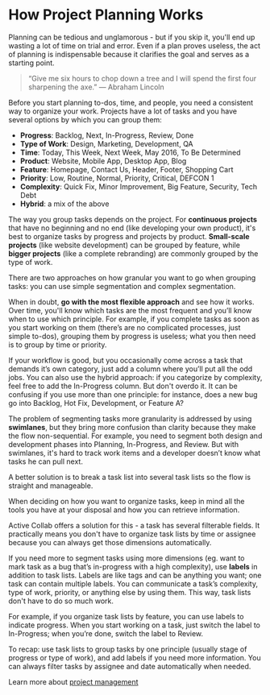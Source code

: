 # How Project Planning Works

Planning can be tedious and unglamorous - but if you skip it, you'll end up wasting a lot of time on trial and error. Even if a plan proves useless, the act of planning is indispensable because it clarifies the goal and serves as a starting point. 

> “Give me six hours to chop down a tree and I will spend the first four sharpening the axe.” ― Abraham Lincoln

Before you start planning to-dos, time, and people, you need a consistent way to organize your work. Projects have a lot of tasks and you have several options by which you can group them:

- **Progress**: Backlog, Next, In-Progress, Review, Done
- **Type of Work**: Design, Marketing, Development, QA
- **Time**: Today, This Week, Next Week, May 2016, To Be Determined
- **Product**: Website, Mobile App, Desktop App, Blog
- **Feature**: Homepage, Contact Us, Header, Footer, Shopping Cart
- **Priority**: Low, Routine, Normal, Priority, Critical, DEFCON 1
- **Complexity**: Quick Fix, Minor Improvement, Big Feature, Security, Tech Debt
- **Hybrid**: a mix of the above

The way you group tasks depends on the project. For **continuous projects** that have no beginning and no end (like developing your own product), it's best to organize tasks by progress and projects by product. **Small-scale projects** (like website development) can be grouped by feature, while **bigger projects** (like a complete rebranding) are commonly grouped by the type of work.

There are two approaches on how granular you want to go when grouping tasks: you can use simple segmentation and complex segmentation.

When in doubt, **go with the most flexible approach** and see how it works. Over time, you'll know which tasks are the most frequent and you’ll know when to use which principle. For example, if you complete tasks as soon as you start working on them (there’s are no complicated processes, just simple to-dos), grouping them by progress is useless; what you then need is to group by time or priority.

If your workflow is good, but you occasionally come across a task that demands it’s own category, just add a column where you’ll put all the odd jobs. You can also use the hybrid approach: if you categorize by complexity, feel free to add the In-Progress column. But don't overdo it. It can be confusing if you use more than one principle: for instance, does a new bug go into Backlog, Hot Fix, Development, or Feature A?

The problem of segmenting tasks more granularity is addressed by using **swimlanes**, but they bring more confusion than clarity because they make the flow non-sequential. For example, you need to segment both design and development phases into Planning, In-Progress, and Review. But with swimlanes, it's hard to track work items and a developer doesn’t know what tasks he can pull next.
 
A better solution is to break a task list into several task lists so the flow is straight and manageable.

When deciding on how you want to organize tasks, keep in mind all the tools you have at your disposal and how you can retrieve information.

Active Collab offers a solution for this - a task has several filterable fields. It practically means you don't have to organize task lists by time or assignee because you can always get those dimensions automatically. 

If you need more to segment tasks using more dimensions (eg. want to mark task as a bug that’s in-progress with a high complexity), use **labels** in addition to task lists. Labels are like tags and can be anything you want; one task can contain multiple labels. You can communicate a task’s complexity, type of work, priority, or anything else by using them. This way, task lists don't have to do so much work.

For example, if you organize task lists by feature, you can use labels to indicate progress. When you start working on a task, just switch the label to In-Progress; when you’re done, switch the label to Review.

To recap: use task lists to group tasks by one principle (usually stage of progress or type of work), and add labels if you need more information. You can always filter tasks by assignee and date automatically when needed.

Learn more about [project management](https://www.activecollab.com/pages/l/ebooks/guide-managing-projects-ebook.html)
